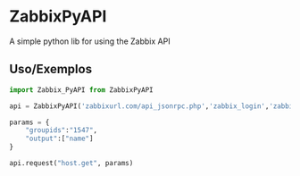 # ZabbixPyAPI

A simple python lib for using the Zabbix API

## Uso/Exemplos

```python
import Zabbix_PyAPI from ZabbixPyAPI

api = ZabbixPyAPI('zabbixurl.com/api_jsonrpc.php','zabbix_login','zabbix_psw')

params = {
    "groupids":"1547",
    "output":["name"]
}

api.request("host.get", params)
```

